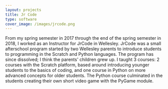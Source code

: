 ```yaml
---
layout: projects
title: Jr Code	
type: software
cover_image: /images/jrcode.png
---
```


From my spring semester in 2017 through the end of the spring semester in 2018, I worked as an Instructor for JrCode in Wellesley.  JrCode was a small afterschool program started by two Wellesley parents to introduce students to programming in the Scratch and Python languages. The program has since dissolved; I think the parents' children grew up. I taught 3 courses: 2 courses with the Scratch platform, based around introducing younger students to the basics of coding, and one course in Python on more advanced concepts for older students. The Python course culminated in the students creating their own short video game with the PyGame module.   

